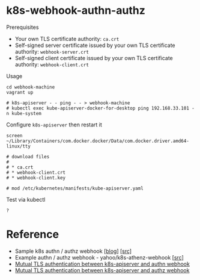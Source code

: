 # k8s-webhook-authn-authz

Prerequisites

* Your own TLS certificate authority: `ca.crt`
* Self-signed server certificate issued by your own TLS certificate authority: `webhook-server.crt`
* Self-signed client certificate issued by your own TLS certificate authority: `webhook-client.crt`

Usage

```
cd webhook-machine
vagrant up

# k8s-apiserver - - ping - - > webhook-machine
# kubectl exec kube-apiserver-docker-for-desktop ping 192.168.33.101 -n kube-system
```

Configure `k8s-apiserver` then restart it

```
screen ~/Library/Containers/com.docker.docker/Data/com.docker.driver.amd64-linux/tty

# download files
#
# * ca.crt
# * webhook-client.crt
# * webhook-client.key

# mod /etc/kubernetes/manifests/kube-apiserver.yaml
```

Test via kubectl

```
?
```

# Reference

* Sample k8s authn / authz webhook [[blog]](https://medium.com/google-cloud/kubernetes-webhook-authentication-authorization-with-minikube-67b2b385ffd1) [[src]](https://github.com/salrashid123/k8s_webhook_helloworld)
* Example authn / authz webhook - yahoo/k8s-athenz-webhook [[src]](https://github.com/yahoo/k8s-athenz-webhook)
* [Mutual TLS authentication between k8s-apiserver and authn webhook](https://kubernetes.io/docs/admin/authentication/#webhook-token-authentication)
* [Mutual TLS authentication between k8s-apiserver and authz webhook](https://kubernetes.io/docs/admin/authorization/webhook/#configuration-file-format)
